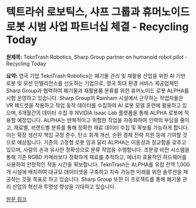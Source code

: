 # 텍트라쉬 로보틱스, 샤프 그룹과 휴머노이드 로봇 시범 사업 파트너십 체결 - Recycling Today

**원제목:** TeknTrash Robotics, Sharp Group partner on humanoid robot pilot - Recycling Today

**요약:** 영국 기업 TeknTrash Robotics는 폐기물 관리 및 재활용 산업을 위한 AI 기반 로봇 및 모션 인텔리전스를 선도하는 기업으로, 영국 최대 환경 서비스 제공업체인 Sharp Group과 협력하여 폐기물과 재활용품 분류를 위한 휴머노이드 로봇 ALPHA를 시험 운영하고 있습니다.  Sharp Group의 Rainham 시설에서 근무하는 작업자들은 VR 헤드셋을 착용하고 작업 동작 데이터를 수집하여 AI 로봇 모델 훈련에 활용하고 있으며, 6개월간의 데이터 수집 후 NVIDIA Isaac Lab 플랫폼을 통해 ALPHA 로봇에 적용할 예정입니다.  ALPHA는 반복적이고 위험한 작업을 자동화하여 인력의 부담을 줄이고,  재료별, 브랜드별 분류를 통해 정확한 재료 데이터 수집 및 확보를 가능하게 합니다.  이는 확장 생산자 책임 규정 준수,  탄소 회계 개선, 순환 경제 전략 지원 등에 기여할 것으로 예상됩니다.  기존의 고정형 로봇 암과 달리 ALPHA는 이동성과 정교함을 갖추고 있으며, 사람의 손과 유사한 정확성으로 분류 작업을 수행합니다.  초분광 비전 시스템을 통해 기존 RGBD 카메라보다 정확하게 재료를 추적하고,  에너지 효율적인 하드웨어를 사용하여 안정적인 작동 시간을 확보합니다.  TeknTrash는 ALPHA를 유럽 전역 1,000개 시설에 배치하여 대규모 데이터셋을 구축하고 지속 가능한 미래를 위한 솔루션을 제공하는 것을 목표로 하고 있습니다.  Sharp Group 또한 이 프로젝트를 통해 폐기물 관리 산업의 혁신과 투명성 향상을 기대하고 있습니다.

[원문 링크](https://www.recyclingtoday.com/news/tekntrash-robotics-sharp-group-partner-on-humanoid-robot-pilot/)
